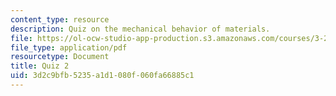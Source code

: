 ```yaml
---
content_type: resource
description: Quiz on the mechanical behavior of materials.
file: https://ol-ocw-studio-app-production.s3.amazonaws.com/courses/3-22-mechanical-behavior-of-materials-spring-2008/3d2c9bfb5235a1d1080f060fa66885c1_quiz2.pdf
file_type: application/pdf
resourcetype: Document
title: Quiz 2
uid: 3d2c9bfb-5235-a1d1-080f-060fa66885c1
---
```

